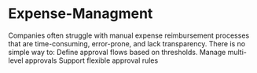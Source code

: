 # Expense-Managment
Companies often struggle with manual expense reimbursement processes that are time-consuming, error-prone, and lack transparency. There is no simple way to: Define approval flows based on thresholds. Manage multi-level approvals Support flexible approval rules
